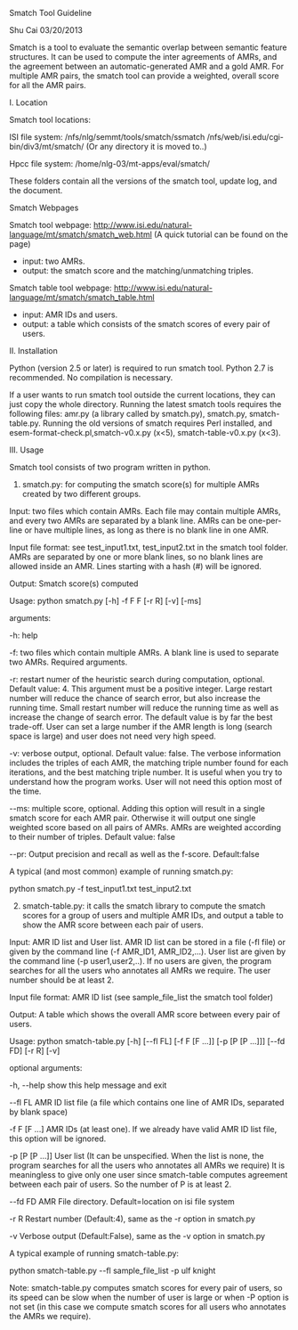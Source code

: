 Smatch Tool Guideline

Shu Cai 03/20/2013

Smatch is a tool to evaluate the semantic overlap between semantic feature structures. It can be used to compute the inter agreements of AMRs, and the agreement between an automatic-generated AMR and a gold AMR. For multiple AMR pairs, the smatch tool can provide a weighted, overall score for all the AMR pairs. 

I.  Location

Smatch tool locations: 

ISI file system: 
/nfs/nlg/semmt/tools/smatch/ssmatch
/nfs/web/isi.edu/cgi-bin/div3/mt/smatch/ (Or any directory it is moved to..)

Hpcc file system: 
/home/nlg-03/mt-apps/eval/smatch/

These folders contain all the versions of the smatch tool, update log, and the document.

Smatch Webpages

Smatch tool webpage: http://www.isi.edu/natural-language/mt/smatch/smatch_web.html (A quick tutorial can be found on the page)
- input: two AMRs. 
- output: the smatch score and the matching/unmatching triples.

Smatch table tool webpage: http://www.isi.edu/natural-language/mt/smatch/smatch_table.html
- input: AMR IDs and users. 
- output: a table which consists of the smatch scores of every pair of users.

II. Installation

Python (version 2.5 or later) is required to run smatch tool. Python 2.7 is recommended. No compilation is necessary. 

If a user wants to run smatch tool outside the current locations, they can just copy the whole directory. Running the latest smatch tools requires the following files: amr.py (a library called by smatch.py), smatch.py, smatch-table.py. Running the old versions of smatch requires Perl installed, and  
esem-format-check.pl,smatch-v0.x.py (x<5), smatch-table-v0.x.py (x<3).

III. Usage

Smatch tool consists of two program written in python.

1. smatch.py: for computing the smatch score(s) for multiple AMRs created by two different groups.

Input: two files which contain AMRs. Each file may contain multiple AMRs, and every two AMRs are separated by a blank line. AMRs can be one-per-line or have multiple lines, as long as there is no blank line in one AMR.  

Input file format: see test_input1.txt, test_input2.txt in the smatch tool folder. AMRs are separated by one or more blank lines, so no blank lines are allowed inside an AMR. Lines starting with a hash (#) will be ignored.

Output: Smatch score(s) computed 

Usage: python smatch.py [-h] -f F F [-r R] [-v] [-ms]

arguments:

-h: help

-f: two files which contain multiple AMRs. A blank line is used to separate two AMRs. Required arguments.

-r: restart numer of the heuristic search during computation, optional. Default value: 4. This argument must be a positive integer. Large restart number will reduce the chance of search error, but also increase the running time. Small restart number will reduce the running time as well as increase the change of search error. The default value is by far the best trade-off. User can set a large number if the AMR length is long (search space is large) and user does not need very high speed.  

-v: verbose output, optional. Default value: false. The verbose information includes the triples of each AMR, the matching triple number found for each iterations, and the best matching triple number. It is useful when you try to understand how the program works. User will not need this option most of the time. 
 
--ms: multiple score, optional. Adding this option will result in a single smatch score for each AMR pair. Otherwise it will output one single weighted score based on all pairs of AMRs. AMRs are weighted according to their number of triples.
Default value: false

--pr: Output precision and recall as well as the f-score. Default:false

A typical (and most common) example of running smatch.py: 

python smatch.py -f test_input1.txt test_input2.txt

2. smatch-table.py: it calls the smatch library to compute the smatch scores for a group of users and multiple AMR IDs, and output a table to show the AMR score between each pair of users. 

Input: AMR ID list and User list. AMR ID list can be stored in a file (-fl file) or given by the command line (-f AMR_ID1, AMR_ID2,...). User list are given by the command line (-p user1,user2,..). If no users are given, the program searches for all the users who annotates all AMRs we require. The user number should be at least 2. 

Input file format: AMR ID list (see sample_file_list the smatch tool folder)

Output: A table which shows the overall AMR score between every pair of users. 

Usage: python smatch-table.py [-h] [--fl FL] [-f F [F ...]] [-p [P [P ...]]]
                       [--fd FD] [-r R] [-v]

optional arguments:

-h, --help      show this help message and exit

--fl FL         AMR ID list file (a file which contains one line of AMR IDs, separated by blank space)

-f F [F ...]    AMR IDs (at least one). If we already have valid AMR ID list file, this option will be ignored.

-p [P [P ...]]  User list (It can be unspecified. When the list is none, the program searches for all the users who annotates all AMRs we require) It is meaningless to give only one user since smatch-table computes agreement between each pair of users. So the number of P is at least 2.

--fd FD         AMR File directory. Default=location on isi file system

-r R            Restart number (Default:4), same as the -r option in smatch.py

-v              Verbose output (Default:False), same as the -v option in smatch.py


A typical example of running smatch-table.py: 

python smatch-table.py --fl sample_file_list -p ulf knight

Note: smatch-table.py computes smatch scores for every pair of users, so its speed can be slow when the number of user is large or when -P option is not set (in this case we compute smatch scores for all users who annotates the AMRs we require).
